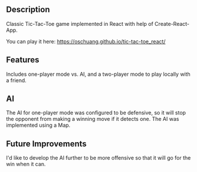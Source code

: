 ## Description

Classic Tic-Tac-Toe game implemented in React with help of Create-React-App.

You can play it here: https://oschuang.github.io/tic-tac-toe_react/

## Features

Includes one-player mode vs. AI, and a two-player mode to play locally with a friend.

## AI

The AI for one-player mode was configured to be defensive, so it will stop the opponent from making a winning move if it detects one. The AI was implemented using a Map.


## Future Improvements
I'd like to develop the AI further to be more offensive so that it will go for the win when it can. 
